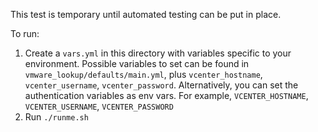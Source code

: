 This test is temporary until automated testing can be put in place.

To run:

1. Create a `vars.yml` in this directory with variables specific to your environment. Possible variables to set can be found in `vmware_lookup/defaults/main.yml`, plus `vcenter_hostname`, `vcenter_username`, `vcenter_password`. Alternatively, you can set the authentication variables as env vars. For example, `VCENTER_HOSTNAME`, `VCENTER_USERNAME`, `VCENTER_PASSWORD`
2. Run `./runme.sh`
